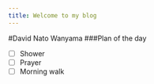 ```yaml
---
title: Welcome to my blog
---
```

#David Nato Wanyama 
###Plan of the day
- [ ] Shower
- [ ] Prayer
- [ ] Morning walk
